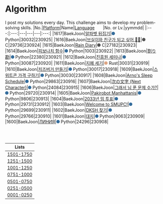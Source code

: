 # Algorithm
I post my solutions every day. This challenge aims to develop my problem-solving skills.
|No.|[Platform](https://github.com/hwahyeon/solved-algorithms/tree/main/attributes/platform)|Name|[Language](https://github.com/hwahyeon/solved-algorithms/tree/main/attributes/language)&nbsp;&nbsp;&nbsp;&nbsp;&nbsp;&nbsp;&nbsp;|No. or Lv.|yymmdd|
|:---:|:---:|---|---|---|:---:|
|1617|BaekJoon|[알파벳 뒤집기](https://github.com/hwahyeon/solved-algorithms/blob/main/Python/BaekJoon%202/BaekJoon%20%7C%20%EC%95%8C%ED%8C%8C%EB%B2%B3%20%EB%92%A4%EC%A7%91%EA%B8%B0.py)|<img src="https://github.com/hwahyeon/solved-algorithms/blob/main/attributes/language/Python.svg" width="11" height="11"/> Python|30032|230925|
|1616|BaekJoon|[브실이와 친구가 되고 싶어 🤸‍♀️](https://github.com/hwahyeon/solved-algorithms/blob/main/C/BaekJoon%20%7C%20%EB%B8%8C%EC%8B%A4%EC%9D%B4%EC%99%80%20%EC%B9%9C%EA%B5%AC%EA%B0%80%20%EB%90%98%EA%B3%A0%20%EC%8B%B6%EC%96%B4%20%F0%9F%A4%B8%E2%80%8D%E2%99%80%EF%B8%8F.c)|<img src="https://github.com/hwahyeon/solved-algorithms/blob/main/attributes/language/C.svg" width="11" height="11"/> C|29736|230924|
|1615|BaekJoon|[Rain Diary](https://github.com/hwahyeon/solved-algorithms/blob/main/C/BaekJoon%20%7C%20Rain%20Diary.c)|<img src="https://github.com/hwahyeon/solved-algorithms/blob/main/attributes/language/C.svg" width="11" height="11"/> C|27182|230923|
|1614|BaekJoon|[피보나치 함수](https://github.com/hwahyeon/solved-algorithms/blob/main/Python/BaekJoon%202/BaekJoon%20%7C%20%ED%94%BC%EB%B3%B4%EB%82%98%EC%B9%98%20%ED%95%A8%EC%88%98.py)|<img src="https://github.com/hwahyeon/solved-algorithms/blob/main/attributes/language/Python.svg" width="11" height="11"/> Python|1003|230922|
|1613|BaekJoon|[割り勘](https://github.com/hwahyeon/solved-algorithms/blob/main/Python/BaekJoon%202/BaekJoon%20%7C%20%E5%89%B2%E3%82%8A%E5%8B%98.py)|<img src="https://github.com/hwahyeon/solved-algorithms/blob/main/attributes/language/Python.svg" width="11" height="11"/> Python|22380|230921|
|1612|BaekJoon|[진흥원 세미나](https://github.com/hwahyeon/solved-algorithms/blob/main/Python/BaekJoon%202/BaekJoon%20%7C%20%EC%A7%84%ED%9D%A5%EC%9B%90%20%EC%84%B8%EB%AF%B8%EB%82%98.py)|<img src="https://github.com/hwahyeon/solved-algorithms/blob/main/attributes/language/Python.svg" width="11" height="11"/> Python|30087|230920|
|1611|BaekJoon|[지폐 세기](https://github.com/hwahyeon/solved-algorithms/blob/main/Rust/BaekJoon%20%7C%20%EC%A7%80%ED%8F%90%20%EC%84%B8%EA%B8%B0.rs)|<img src="https://github.com/hwahyeon/solved-algorithms/blob/main/attributes/language/Rust.svg" width="11" height="11"/> Rust|30031|230919|
|1610|BaekJoon|[치즈버거 만들기](https://github.com/hwahyeon/solved-algorithms/blob/main/Python/BaekJoon%202/BaekJoon%20%7C%20%EC%B9%98%EC%A6%88%EB%B2%84%EA%B1%B0%20%EB%A7%8C%EB%93%A4%EA%B8%B0.py)|<img src="https://github.com/hwahyeon/solved-algorithms/blob/main/attributes/language/Python.svg" width="11" height="11"/> Python|30017|230918|
|1609|BaekJoon|[스위트콘 가격 구하기](https://github.com/hwahyeon/solved-algorithms/blob/main/Python/BaekJoon%202/BaekJoon%20%7C%20%EC%8A%A4%EC%9C%84%ED%8A%B8%EC%BD%98%20%EA%B0%80%EA%B2%A9%20%EA%B5%AC%ED%95%98%EA%B8%B0.py)|<img src="https://github.com/hwahyeon/solved-algorithms/blob/main/attributes/language/Python.svg" width="11" height="11"/> Python|30030|230917|
|1608|BaekJoon|[Arno's Sleep Schedule](https://github.com/hwahyeon/solved-algorithms/blob/main/Python/BaekJoon%202/BaekJoon%20%7C%20Arno's%20Sleep%20Schedule.py)|<img src="https://github.com/hwahyeon/solved-algorithms/blob/main/attributes/language/Python.svg" width="11" height="11"/> Python|29863|230916|
|1607|BaekJoon|[次の文字 (Next Character)](https://github.com/hwahyeon/solved-algorithms/blob/main/Python/BaekJoon%202/BaekJoon%20%7C%20%E6%AC%A1%E3%81%AE%E6%96%87%E5%AD%97%20(Next%20Character).py)|<img src="https://github.com/hwahyeon/solved-algorithms/blob/main/attributes/language/Python.svg" width="11" height="11"/> Python|24084|230915|
|1606|BaekJoon|[그래서 님 푼 문제 수가?](https://github.com/hwahyeon/solved-algorithms/blob/main/Python/BaekJoon%202/BaekJoon%20%7C%20%EA%B7%B8%EB%9E%98%EC%84%9C%20%EB%8B%98%20%ED%91%BC%20%EB%AC%B8%EC%A0%9C%20%EC%88%98%EA%B0%80%3F.py)|<img src="https://github.com/hwahyeon/solved-algorithms/blob/main/attributes/language/Python.svg" width="11" height="11"/> Python|29720|230914|
|1605|BaekJoon|[Pakirobot Manhattanis](https://github.com/hwahyeon/solved-algorithms/blob/main/Python/BaekJoon%202/BaekJoon%20%7C%20Pakirobot%20Manhattanis.py)|<img src="https://github.com/hwahyeon/solved-algorithms/blob/main/attributes/language/Python.svg" width="11" height="11"/> Python|9806|230913|
|1604|BaekJoon|[2033년 밈 투표](https://github.com/hwahyeon/solved-algorithms/blob/main/Python/BaekJoon%202/BaekJoon%20%7C%202033%EB%85%84%20%EB%B0%88%20%ED%88%AC%ED%91%9C.py)|<img src="https://github.com/hwahyeon/solved-algorithms/blob/main/attributes/language/Python.svg" width="11" height="11"/> Python|29731|230912|
|1603|BaekJoon|[Welcome to SMUPC!](https://github.com/hwahyeon/solved-algorithms/blob/main/Python/BaekJoon%202/BaekJoon%20%7C%20Welcome%20to%20SMUPC!.py)|<img src="https://github.com/hwahyeon/solved-algorithms/blob/main/attributes/language/Python.svg" width="11" height="11"/> Python|29699|230911|
|1602|BaekJoon|[DKSH 찾기](https://github.com/hwahyeon/solved-algorithms/blob/main/Python/BaekJoon%202/BaekJoon%20%7C%20DKSH%20%EC%B0%BE%EA%B8%B0.py)|<img src="https://github.com/hwahyeon/solved-algorithms/blob/main/attributes/language/Python.svg" width="11" height="11"/> Python|29766|230910|
|1601|BaekJoon|[대지](https://github.com/hwahyeon/solved-algorithms/blob/main/Python/BaekJoon%202/BaekJoon%20%7C%20%EB%8C%80%EC%A7%80.py)|<img src="https://github.com/hwahyeon/solved-algorithms/blob/main/attributes/language/Python.svg" width="11" height="11"/> Python|9063|230909|
|1600|BaekJoon|[ЛИНИЯ](https://github.com/hwahyeon/solved-algorithms/blob/main/Python/BaekJoon%202/BaekJoon%20%7C%20%D0%9B%D0%98%D0%9D%D0%98%D0%AF.py)|<img src="https://github.com/hwahyeon/solved-algorithms/blob/main/attributes/language/Python.svg" width="11" height="11"/> Python|24296|230908|

<br/>
<br/>

|Lists|
|:---:|
|[1501-1750](https://github.com/hwahyeon/solved-algorithms/blob/main/lists/1501-1750.md)|
|[1251-1500](https://github.com/hwahyeon/solved-algorithms/blob/main/lists/1251-1500.md)|
|[1001-1250](https://github.com/hwahyeon/solved-algorithms/blob/main/lists/1001-1250.md)|
|[0751-1000](https://github.com/hwahyeon/solved-algorithms/blob/main/lists/0751-1000.md)|
|[0501-0750](https://github.com/hwahyeon/solved-algorithms/blob/main/lists/0501-0750.md)|
|[0251-0500](https://github.com/hwahyeon/solved-algorithms/blob/main/lists/0251-0500.md)|
|[0001-0250](https://github.com/hwahyeon/solved-algorithms/blob/main/lists/0001-0250.md)|


<!-- <details>
<summary>Hide/Show</summary>
</details> -->
